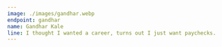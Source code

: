 ```yaml
---
image: ./images/gandhar.webp
endpoint: gandhar
name: Gandhar Kale
line: I thought I wanted a career, turns out I just want paychecks.
---
```

